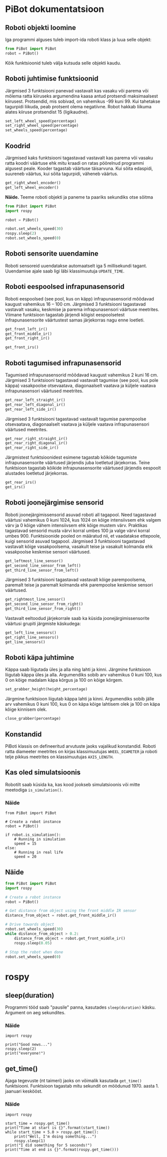 # PiBot dokumentatsioon

## Roboti objekti loomine

Iga programmi alguses tuleb import-ida roboti klass ja luua selle objekt:

```python
from PiBot import PiBot
robot = PiBot()
```

Kõik funktsioonid tuleb välja kutsuda selle objekti kaudu.

## Roboti juhtimise funktsioonid

Järgmised 3 funktsiooni panevad vastavalt kas vasaku või parema või mõlema ratta kiiruseks argumendina kaasa antud protsendi maksimaalsest kiirusest. Protsendid, mis sobivad, on vahemikus -99 kuni 99. Kui tahetakse tagurpidi liikuda, peab protsent olema negatiivne. Robot hakkab liikuma alates kiiruse protsendist 15 (ligikaudne).

```python
set_left_wheel_speed(percentage)
set_right_wheel_speed(percentage)
set_wheels_speed(percentage)
```

## Koodrid

Järgmised kaks funktsiooni tagastavad vastavalt kas parema või vasaku ratta koodri väärtuse ehk mitu kraadi on ratas pöörelnud programmi algusest peale. Kooder tagastab väärtuse täisarvuna. Kui sõita edaspidi, suureneb väärtus, kui sõita tagurpidi, väheneb väärtus.

```python
get_right_wheel_encoder()
get_left_wheel_encoder()
```

**Näide.** Teeme roboti objekti ja paneme ta paariks sekundiks otse sõitma

```python
from PiBot import PiBot
import rospy

robot = PiBot()

robot.set_wheels_speed(30)
rospy.sleep(2)
robot.set_wheels_speed(0)
```

## Roboti sensorite uuendamine
Roboti sensoreid uuendatakse automaatselt iga 5 millisekundi tagant. Uuendamise ajale saab ligi läbi klassimuutuja `UPDATE_TIME`.

## Roboti eespoolsed infrapunasensorid
Roboti eespoolsed (see pool, kus on käpp) infrapunasensorid mõõdavad kaugust vahemikus 16 – 100 cm. Järgmised 3 funktsiooni tagastavad vastavalt vasaku, keskmise ja parema infrapunasensori väärtuse meetrites. Viimane funktsioon tagastab järjendi kõigist eespoolsetest infrapunasensorite väärtustest samas järjekorras nagu enne loetleti.

```python
get_front_left_ir()
get_front_middle_ir()
get_front_right_ir()

get_front_irs()
```

## Roboti tagumised infrapunasensorid
Tagumised infrapunasensorid mõõdavad kaugust vahemikus 2 kuni 16 cm.
Järgmised 3 funktsiooni tagastavad vastavalt tagumise (see pool, kus pole käppa) vasakpoolse otsevaatava, diagonaalselt vaatava ja küljele vaatava infrapunasensori väärtused meetrites.

```python
get_rear_left_straight_ir()
get_rear_left_diagonal_ir()
get_rear_left_side_ir()
```

Järgmised 3 funktsiooni tagastavad vastavalt tagumise parempoolse otsevaatava, diagonaalselt vaatava ja küljele vaatava infrapunasensori väärtused meetrites.

```python
get_rear_right_straight_ir()
get_rear_right_diagonal_ir()
get_rear_right_side_ir()
```

Järgmistest funktsioonidest esimene tagastab kõikide tagumiste infrapunasensorite väärtused järjendis juba loetletud järjekorras. Teine funktsioon tagastab kõikide infrapunasensorite väärtused järjendis eespoolt alustades loetletud järjekorras.

```python
get_rear_irs()
get_irs()
```

## Roboti joonejärgimise sensorid
Roboti joonejärgimissensorid asuvad roboti all tagapool. Need tagastavad väärtusi vahemikus 0 kuni 1024, kus 1024 on kõige intensiivsem ehk valgem värv ja 0 kõige vähem intensiivsem ehk kõige mustem värv. Praktikas tagastavad sensorid musta värvi korral umbes 100 ja valge värvi korral umbes 900.
Funktsioonide pooled on määratud nii, et vaadatakse ettepoole, kuigi sensorid asuvad tagapool.
Järgmised 3 funktsiooni tagastavad vastavalt kõige vasakpoolsema, vasakult teise ja vasakult kolmanda ehk vasakpoolse keskmise sensori väärtused.

```python
get_leftmost_line_sensor()
get_second_line_sensor_from_left()
get_third_line_sensor_from_left()
```

Järgmised 3 funktsiooni tagastavad vastavalt kõige parempoolsema, paremalt teise ja paremalt kolmanda ehk parempoolse keskmise sensori väärtused.

```python
get_rightmost_line_sensor()
get_second_line_sensor_from_right()
get_third_line_sensor_from_right()
```

Vastavalt eeltoodud järjekorrale saab ka küsida joonejärgimissensorite väärtusi grupiti järgmiste käskudega:
```python
get_left_line_sensors()
get_right_line_sensors()
get_line_sensors()
```

## Roboti käpa juhtimine
Käppa saab liigutada üles ja alla ning lahti ja kinni.
Järgmine funktsioon liigutab käppa üles ja alla. Argumendiks sobib arv vahemikus 0 kuni 100, kus 0 on kõige madalam käpa kõrgus ja 100 on kõige kõrgem.

```python
set_grabber_height(height_percentage)
```

Järgmine funktsioon liigutab käppa lahti ja kinni. Argumendiks sobib jälle arv vahemikus 0 kuni 100, kus 0 on käpa kõige lahtisem olek ja 100 on käpa kõige kinnisem olek.

```python
close_grabber(percentage)
```

## Konstandid
PiBoti klassis on defineeritud arvutuste jaoks vajalikud konstandid. Roboti ratta diameeter meetrites on kirjas klassimuutujas `WHEEL_DIAMETER` ja roboti telje pikkus meetrites on klassimuutujas `AXIS_LENGTH`.

## Kas oled simulatsioonis
Robotilt saab küsida ka, kas kood jookseb simulatsioonis või mitte meetodiga `is_simulation()`.

### Näide

```
from PiBot import PiBot

# Create a robot instance
robot = PiBot()

if robot.is_simulation():
    # Running in simulation
    speed = 15
else:
    # Running in real life
    speed = 20
```

## Näide
```python
from PiBot import PiBot
import rospy

# Create a robot instance
robot = PiBot()

# Get distance from object using the front middle IR sensor
distance_from_object = robot.get_front_middle_ir()

# Drive towards object
robot.set_wheels_speed(30)
while distance_from_object > 0.2:
    distance_from_object = robot.get_front_middle_ir()
    rospy.sleep(0.05)
    
# Stop the robot when done
robot.set_wheels_speed(0)
```

# rospy

## sleep(duration)

Programmi tööd saab "pausile" panna, kasutades `sleep(duration)` käsku. Argument on aeg sekundites.

### Näide

```
import rospy

print("Good news...")
rospy.sleep(2)
print("everyone!")
```

## get_time()

Ajaga tegevuste (nt taimeri) jaoks on võimalik kasutada `get_time()` funktsiooni. Funktsioon tagastab mitu sekundit on möödunud 1970. aasta 1. jaanuari keskööst.

### Näide

```
import rospy

start_time = rospy.get_time()
print("Time at start is {}".format(start_time))
while start_time + 5.0 > rospy.get_time():
    print("Well, I'm doing something...")
    rospy.sleep(1)
print("I did something for 5 seconds!")
print("Time at end is {}".format(rospy.get_time()))
```
